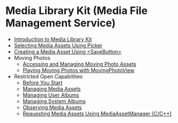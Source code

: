 # Media Library Kit (Media File Management Service)

- [Introduction to Media Library Kit](photoAccessHelper-overview.md)
- [Selecting Media Assets Using Picker](photoAccessHelper-photoviewpicker.md)
- [Creating a Media Asset Using \<SaveButton>](photoAccessHelper-savebutton.md)
- Moving Photos
  - [Accessing and Managing Moving Photo Assets](photoAccessHelper-movingphoto.md)
  - [Playing Moving Photos with MovingPhotoView](movingphotoview-guidelines.md)
- Restricted Open Capabilities
  - [Before You Start](photoAccessHelper-preparation.md)
  - [Managing Media Assets](photoAccessHelper-resource-guidelines.md)
  - [Managing User Albums](photoAccessHelper-userAlbum-guidelines.md)
  - [Managing System Albums](photoAccessHelper-systemAlbum-guidelines.md)
  - [Observing Media Assets](photoAccessHelper-notify-guidelines.md)
  - [Requesting Media Assets Using MediaAssetManager (C/C++)](using-ndk-mediaassetmanager-for-request-resource.md)
